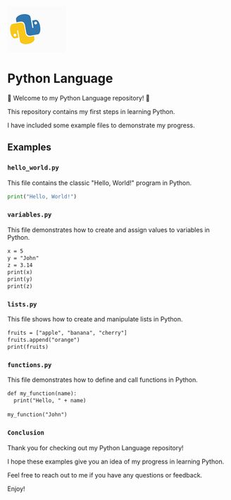 ![Python Symbol](https://github.com/ilanmachado/Python/blob/main/Python_img.gif)

# Python Language

🐍 Welcome to my Python Language repository! 🐍

This repository contains my first steps in learning Python. 

I have included some example files to demonstrate my progress. 

## Examples

### `hello_world.py`

This file contains the classic "Hello, World!" program in Python.

```python
print("Hello, World!")
```

### `variables.py`

This file demonstrates how to create and assign values to variables in Python.

```
x = 5
y = "John"
z = 3.14
print(x)
print(y)
print(z)
```


### `lists.py`

This file shows how to create and manipulate lists in Python.

```
fruits = ["apple", "banana", "cherry"]
fruits.append("orange")
print(fruits)

```


### `functions.py`

This file demonstrates how to define and call functions in Python.

```
def my_function(name):
  print("Hello, " + name)

my_function("John")
```

### `Conclusion`

Thank you for checking out my Python Language repository!

I hope these examples give you an idea of my progress in learning Python.

Feel free to reach out to me if you have any questions or feedback.

Enjoy!
